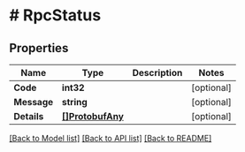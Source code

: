 # # RpcStatus


## Properties 


Name | Type | Description | Notes
------------ | ------------- | ------------- | -------------
**Code**| **int32** |   | [optional]
**Message**| **string** |   | [optional]
**Details**| [**[]ProtobufAny**](ProtobufAny.md) |   | [optional]


[[Back to Model list]](../../README.md#models) [[Back to API list]](../../README.md#endpoints) [[Back to README]](../../README.md)

